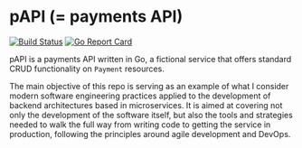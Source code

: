 # pAPI (= payments API)

[![Build Status](https://travis-ci.org/volmedo/pAPI.svg?branch=master)][travis]
[![Go Report Card](https://goreportcard.com/badge/github.com/volmedo/pAPI)][go_report]

[travis]: https://travis-ci.org/volmedo/pAPI
[go_report]: https://goreportcard.com/report/github.com/volmedo/pAPI

pAPI is a payments API written in Go, a fictional service that offers standard CRUD functionality on `Payment` resources.

The main objective of this repo is serving as an example of what I consider modern software engineering practices applied to the development of backend architectures based in microservices. It is aimed at covering not only the development of the software itself, but also the tools and strategies needed to walk the full way from writing code to getting the service in production, following the principles around agile development and DevOps.
